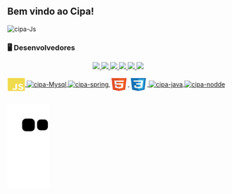 
## Bem vindo ao Cipa!
<img align="center" alt="cipa-Js" height="300" width="300" src="https://i.imgur.com/HcLNjzn.png" class="logo">

### 🖥 Desenvolvedores

<div align="center">
  <a href="https://github.com/alunojoas">
  <img height="150em" src="https://github-readme-stats.vercel.app/api?username=alunojoas&show_icons=true&theme=dark&include_all_commits=true&count_private=true"/>
  <img height="150em" src="https://github-readme-stats.vercel.app/api/top-langs/?username=alunojoas&layout=compact&langs_count=7&theme=dark"/>
   <a href="https://github.com/jadeilsonm">
  <img height="150em" src="https://github-readme-stats.vercel.app/api?username=jadeilsonm&show_icons=true&theme=dark&include_all_commits=true&count_private=true"/>
  <img height="150em" src="https://github-readme-stats.vercel.app/api/top-langs/?username=jadeilsonm&layout=compact&langs_count=7&theme=dark"/>
  <a href="https://github.com/LaviniaX">
  <img height="150em" src="https://github-readme-stats.vercel.app/api?username=LaviniaX&show_icons=true&theme=dark&include_all_commits=true&count_private=true"/>
  <img height="150em" src="https://github-readme-stats.vercel.app/api/top-langs/?username=LaviniaX&layout=compact&langs_count=7&theme=dark"/>
</div>
     
</div>
<div style="display: inline_block"><br>
  <img align="center" alt="cipa-Js" height="30" width="40" src="https://raw.githubusercontent.com/devicons/devicon/master/icons/javascript/javascript-plain.svg">
  <img align="center" alt="cipa-Mysql" height="30" width="40" src="https://cdn.jsdelivr.net/gh/devicons/devicon/icons/mysql/mysql-original-wordmark.svg">
  <img align="center" alt="cipa-spring" height="30" width="40" src="https://cdn.jsdelivr.net/gh/devicons/devicon/icons/spring/spring-original.svg">
  <img align="center" alt="cipa-HTML" height="30" width="40" src="https://raw.githubusercontent.com/devicons/devicon/master/icons/html5/html5-original.svg">
  <img align="center" alt="cipa-CSS" height="30" width="40" src="https://raw.githubusercontent.com/devicons/devicon/master/icons/css3/css3-original.svg">
  <img align="center" alt="cipa-java" height="30" width="40" src="https://cdn.jsdelivr.net/gh/devicons/devicon/icons/java/java-original-wordmark.svg">
  <img align="center" alt="cipa-nodde" height="30" width="40" src="https://cdn.jsdelivr.net/gh/devicons/devicon/icons/nodejs/nodejs-original.svg">
  
  ##
 
<div> 
 
  ![Snake animation](https://github.com/rafaballerini/rafaballerini/blob/output/github-contribution-grid-snake.svg)
 
</div>
